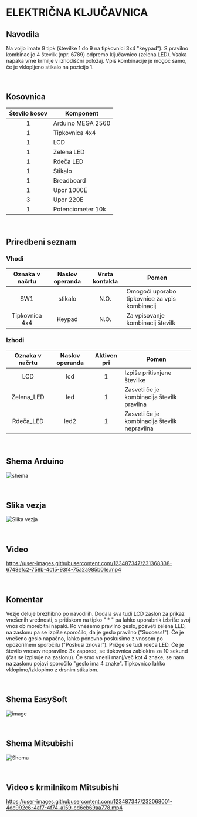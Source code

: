 # ELEKTRIČNA KLJUČAVNICA

## Navodila
Na voljo imate 9 tipk (številke 1 do 9 na tipkovnici 3x4 "keypad"). S pravilno kombinacijo 4 številk (npr. 6789) odpremo ključavnico (zelena LED). Vsaka napaka vrne krmilje v izhodiščni položaj. Vpis kombinacije je mogoč samo, če je vklopljeno stikalo na pozicijo 1. 

<br />

## Kosovnica
| Število kosov | Komponent         |                                         
|:-------------:|-------------------|   
|       1       | Arduino MEGA 2560 |                    
|       1       | Tipkovnica 4x4    |
|       1       | LCD               | 
|       1       | Zelena LED        | 
|       1       | Rdeča LED         |
|       1       | Stikalo           |
|       1       | Breadboard        |
|       1       | Upor 1000E        |
|       3       | Upor 220E         |
|       1       | Potenciometer 10k |

<br />

## Priredbeni seznam

### Vhodi 
| Oznaka v načrtu | Naslov operanda      | Vrsta kontakta      | Pomen                                          |
|:---------------:|:--------------------:|:-------------------:|------------------------------------------------|
| SW1             | stikalo              | N.O.                | Omogoči uporabo tipkovnice za vpis kombinacij  |      
| Tipkovnica 4x4  | Keypad               | N.O.                | Za vpisovanje kombinacij številk               |      


### Izhodi
| Oznaka v načrtu | Naslov operanda      | Aktiven pri         | Pomen                                          |
|:---------------:|:--------------------:|:-------------------:|------------------------------------------------|
| LCD             | lcd                  | 1                   | Izpiše pritisnjene številke                    |
| Zelena_LED      | led                  | 1                   | Zasveti če je kombinacija številk pravilna     |    
| Rdeča_LED       | led2                 | 1                   | Zasveti če je kombinacija številk nepravilna   |   

<br />

## Shema Arduino
![shema](https://user-images.githubusercontent.com/123487347/232709398-430fc105-b7c7-4829-aa58-025c4c8cd636.png)

<br />

## Slika vezja
![Slika vezja](https://github.com/Snicl/projekt_ELEKTRICNA_KLJUCAVNICA/blob/main/Media/Slika%20vezja.jpg?raw=true)

<br />

## Video

https://user-images.githubusercontent.com/123487347/231368338-6748efc2-758b-4c15-93f4-75a2a985b01e.mp4

<br />

## Komentar
Vezje deluje brezhibno po navodilih. Dodala sva tudi LCD zaslon za prikaz vnešenih vrednosti, s pritiskom na tipko " * " pa lahko uporabnik izbriše svoj vnos ob morebitni napaki. Ko vnesemo pravilno geslo, posveti zelena LED, na zaslonu pa se izpiše sporočilo, da je geslo pravilno ("Success!"). Če je vnešeno geslo napačno, lahko ponovno poskusimo z vnosom po opozorilnem sporočilu ("Poskusi znova!"). Prižge se tudi rdeča LED. Če je število vnosov nepravilno 3x zapored, se tipkovnica zablokira za 10 sekund (čas se izpisuje na zaslonu). Če smo vnesli manj/več kot 4 znake, se nam na zaslonu pojavi sporočilo "geslo ima 4 znake". Tipkovnico lahko vklopimo/izklopimo z drsnim stikalom.

<br />

## Shema EasySoft

![image](https://user-images.githubusercontent.com/129844284/232708958-dd48ac59-bb6f-458a-bf48-8cdda28cbdfd.png)

<br />

## Shema Mitsubishi

![Shema](https://user-images.githubusercontent.com/123487347/232063643-6aaf1888-110d-49e3-8b77-5a0849787465.png)

<br />

## Video s krmilnikom Mitsubishi

https://user-images.githubusercontent.com/123487347/232068001-4dc992c6-4af7-4f74-a159-cd6eb69aa778.mp4



